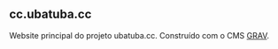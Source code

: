 ## cc.ubatuba.cc

Website principal do projeto ubatuba.cc. Construído com o CMS [GRAV](https://getgrav.org).
